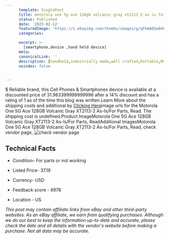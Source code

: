 ```yaml
---
      template: SinglePost
      title: motorola one 5g ace 128gb volcanic gray xt2113 2 as is for parts read
      status: Published
      date: '2023-02-12'
      featuredImage: 'https://i.ebayimg.com/thumbs/images/g/qFkAAOSw94Fj2EvI/s-l225.jpg'
      categories: 

      excerpt: >-
        [smartphone,device ,hand held device]
      meta:
      canonicalLink: ''
      description: [handheld,industrially made,well crafted,Portable,Mobile,Compact,Convenient,Lightweight,Maneuverable,Man-portable,Miniature,Carriable,Hand-held,Light,Holdable,Transportable,Mobile device,Pocket-sized,On-the-go,Wireless,Cordless,Compact size,Convenient size, smartphone,device ,hand held device]
      noindex: false

        
---
```

$
    Reliable brand, this Cell Phones & Smartphones device is available at a discounted price of 31.983399999999996 after a 14% discount and has a rating of 1 as of the time this blog was written.Learn More about the shipping costs and additional by [Clicking Here](https://www.ebay.com/itm/255954269124?hash=item3b981033c4%3Ag%3AqFkAAOSw94Fj2EvI&mkevt=1&mkcid=1&mkrid=711-53200-19255-0&campid=%253CePNCampaignId%253E&customid=%253CreferenceId%253E&toolid=10049)image urls for the Motorola One 5G Ace 128GB Volcanic Gray XT2113-2 As-Is/For Parts, Read. The shipping cost is undefined.Product ImageMotorola One 5G Ace 128GB Volcanic Gray XT2113-2 As-Is/For Parts, ReadAdditional ImagesMotorola One 5G Ace 128GB Volcanic Gray XT2113-2 As-Is/For Parts, Read, check vendor page, ![check vendor page](https://origin-galleryplus.ebayimg.com/ws/web/255954269124_2_0_1/225x225.jpg,https://origin-galleryplus.ebayimg.com/ws/web/255954269124_3_0_1/225x225.jpg,https://origin-galleryplus.ebayimg.com/ws/web/255954269124_4_0_1/225x225.jpg,https://origin-galleryplus.ebayimg.com/ws/web/255954269124_5_0_1/225x225.jpg,https://origin-galleryplus.ebayimg.com/ws/web/255954269124_6_0_1/225x225.jpg,https://origin-galleryplus.ebayimg.com/ws/web/255954269124_7_0_1/225x225.jpg,https://origin-galleryplus.ebayimg.com/ws/web/255954269124_8_0_1/225x225.jpg)
    
    

 ## Technical Facts 



     
      

 - Condition- For parts or not working 


      

 - Listed Price- 37.19 


      

 - Currency- USD 


      

 - Feedback score - 6978 


      

 - Location - US 


      
      

 *_This post may contain affiliate links from eBay and other third-party websites. As an eBay affiliate, we earn from qualifying purchases. Although we do our best to keep the information up-to-date and accurate, please check the date and all details with the vendor's website before making a purchase. Not all data may be accurate._*



    
    
    
    
    
